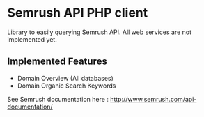 Semrush API PHP client
========

Library to easily querying Semrush API. All web services are not implemented yet.

## Implemented Features
* Domain Overview (All databases)
* Domain Organic Search Keywords

See Semrush documentation here : http://www.semrush.com/api-documentation/
